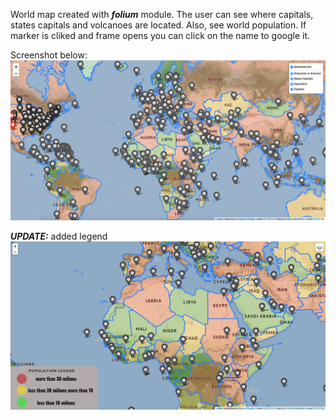 World map created with ***folium*** module. The user can see where capitals, states capitals and volcanoes are located. Also, see world population. If marker is cliked and frame opens you can click on the name to google it.

Screenshot below:
![](images/map.png)

***UPDATE:*** added legend
![](images/map2.png)

